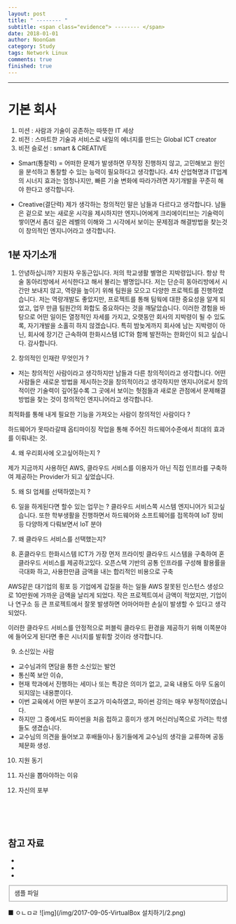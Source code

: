 ```yaml
---
layout: post
title: " -------- "
subtitle: <span class="evidence"> -------- </span>
date: 2018-01-01
author: NoonGam
category: Study
tags: Network Linux
comments: true
finished: true
---
```


---



# 기본 회사

1. 미션 : 사람과 기술이 공존하는 따뜻한 IT 세상
2. 비전 : 스마트한 기술과 서비스로 내일의 에너지를 만드는 Global ICT creator
3. 비전 슬로선 : smart & CREATIVE
- Smart(통찰력) = 어떠한 문제가 발생하면 무작정 진행하지 않고, 고민해보고 원인을 분석하고 통찰할 수 있는 능력이 필요하다고 생각합니다.
4차 산업혁명과 IT업계의 시너지 효과는 엄청나지만, 빠른 기술 변화에 따라가려면 자기개발을 꾸준히 해야 한다고 생각합니다.

- Creative(결단력)
제가 생각하는 창의적인 말은 남들과 다르다고 생각합니다. 남들은 겉으로 보는 새로운 시각을 제시하지만
엔지니어에게 크리에이티브는 기술력이 쌓이면서 좀더 깊은 레벨의 이해와 그 시각에서 보이는 문제점과 해결방법을 찾는것이 창의적인 엔지니어라고 생각합니다.


## 1분 자기소개



1. 안녕하십니까? 지원자 우동근입니다. 저의 학교생활 별명은 지박령입니다.
항상 학술 동아리방에서 서식한다고 해서 불리는 별명입니다. 저는 단순히 동아리방에서 시간만 보내지 않고, 역량을 높이기 위해 팀원을 모으고 다양한 프로젝트를 진행하였습니다.
저는 역량개발도 좋았지만, 프로젝트를 통해 팀웍에 대한 중요성을 알게 되었고, 업무 만큼 팀원간의 화합도 중요하다는 것을 깨달았습니다.
이러한 경험을 바탕으로 어떤 일이든 열정적인 자세를 가지고, 오랫동안 회사의 지박령이 될 수 있도록, 자기개발을 소홀히 하지 않겠습니다.
특히 밤늦게까지 회사에 남는 지박령이 아닌, 회사에 장기간 근속하여 한화시스템 ICT와 함께 발전하는 한화인이 되고 싶습니다. 감사합니다.



3. 창의적인 인재란 무엇인가 ?
- 저는 창의적인 사람이라고 생각하지만 남들과 다른 창의적이라고 생각합니다. 어떤사람들은 새로운 방법을 제시하는것을 창의적이라고 생각하지만 엔지니어로서 창의적이란
기술력이 깊어질수록 그 곳에서 보이는 헛점들과 새로운 관점에서 문제해결방법을 찾는 것이 창의적인 엔지니어라고 생각합니다.


최적화를 통해 내게 필요한 기능을 가져오는 사람이 창의적인 사람이다 ?

하드웨어가 못따라갈때 옵티마이징 작업을 통해 주어진 하드웨어수준에서 최대의 효과를 이뤄내는 것.




4. 왜 우리회사에 오고싶어하는지 ?

제가 지금까지 사용하던 AWS, 클라우드 서비스를 이용자가 아닌 직접 인프라를 구축하여 제공하는 Provider가 되고 싶었습니다.


5. 왜 SI 업체를 선택하였는지 ?


6. 일을 하게된다면 할수 있는 업무는 ?
클라우드 서비스쪽 시스템 엔지니어가 되고싶습니다.
또한 학부생활을 진행하면서 하드웨어와 소프트웨어를 접목하여 IoT 장비 등 다양하게 다뤄보면서 IoT 분야

7. 왜 클라우드 서비스를 선택했는지?


8. 혼클라우드
한화시스템 ICT가 가장 먼저 프라이빗 클라우드 시스템을 구축하여 혼클라우드 서비스를 제공하고있다.
오픈스택 기반의 공통 인프라를 구성해 활용률을 극대화 하고, 사용한만큼 금액을 내는 합리적인 비용으로 구축

AWS같은 대기업의 횡포 등 기업에게 갑질을 하는 일들
AWS 잘못된 인스턴스 생성으로 10만원에 가까운 금액을 날리게 되었다. 작은 프로젝트여서 금액이 적었지만, 기업이나 연구소 등 큰 프로젝트에서 잘못 발생하면 어마어마한
손실이 발생할 수 있다고 생각되었다.

이러한 클라우드 서비스를 안정적으로 퍼블릭 클라우드 환경을 제공하기 위해 이쪽분야에 들어오게 된다면 좋은 시너지를 발휘할 것이라 생각합니다.



9. 소신있는 사람
- 교수님과의 면담을 통한 소신있는 발언
- 통신쪽 보안 이슈,
- 현재 학과에서 진행하는 세미나 또는 특강은 의미가 없고, 교육 내용도 아무 도움이 되지않는 내용뿐이다.
- 이번 교육에서 어떤 부분이 조교가 미숙하였고, 파이썬 강의는 매우 부정적이였습니다.
- 하지만 그 중에서도 파이썬을 처음 접하고 흥미가 생겨 머신러닝쪽으로 가려는 학생들도 생겼습니다.
- 교수님의 의견을 들어보고 후배들이나 동기들에게 교수님의 생각을 교류하며 공동체문화 생성.





10. 지원 동기


11. 자신을 뽑아야하는 이유


12. 자신의 포부



<br><br><br>

## 참고 자료
*
*
*
<fieldset id="gpg-fieldset">
 샘플 파일
</fieldset>

■ ㅇㄴㅁㄹ
![img](/img/2017-09-05-VirtualBox 설치하기/2.png)
